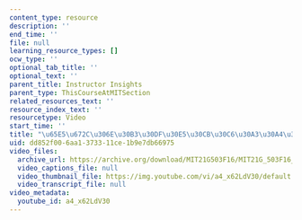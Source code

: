 ```yaml
---
content_type: resource
description: ''
end_time: ''
file: null
learning_resource_types: []
ocw_type: ''
optional_tab_title: ''
optional_text: ''
parent_title: Instructor Insights
parent_type: ThisCourseAtMITSection
related_resources_text: ''
resource_index_text: ''
resourcetype: Video
start_time: ''
title: "\u65E5\u672C\u306E\u30B3\u30DF\u30E5\u30CB\u30C6\u30A3\u30A4\u30D9\u30F3\u30C8"
uid: dd852f00-6aa1-3733-11ce-1b9e7db66975
video_files:
  archive_url: https://archive.org/download/MIT21G503F16/MIT21G_503F16_track12_ja_300k.mp4
  video_captions_file: null
  video_thumbnail_file: https://img.youtube.com/vi/a4_x62LdV30/default.jpg
  video_transcript_file: null
video_metadata:
  youtube_id: a4_x62LdV30
---
```

